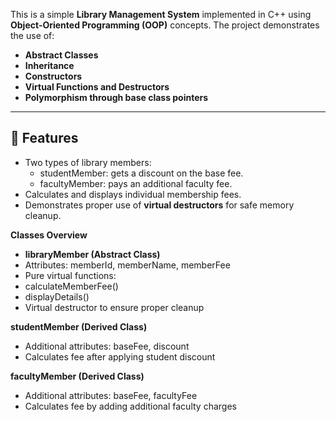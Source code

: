 This is a simple **Library Management System** implemented in C++ using **Object-Oriented Programming (OOP)** concepts. The project demonstrates the use of:

- **Abstract Classes**
- **Inheritance**
- **Constructors**
- **Virtual Functions and Destructors**
- **Polymorphism through base class pointers**

---

## 🚀 Features

- Two types of library members:
  - studentMember: gets a discount on the base fee.
  - facultyMember: pays an additional faculty fee.
- Calculates and displays individual membership fees.
- Demonstrates proper use of **virtual destructors** for safe memory cleanup.


**Classes Overview**
- **libraryMember (Abstract Class)**
- Attributes: memberId, memberName, memberFee
- Pure virtual functions:
- calculateMemberFee()
- displayDetails()
- Virtual destructor to ensure proper cleanup

**studentMember (Derived Class)**
- Additional attributes: baseFee, discount
- Calculates fee after applying student discount

**facultyMember (Derived Class)**
- Additional attributes: baseFee, facultyFee
- Calculates fee by adding additional faculty charges
  
